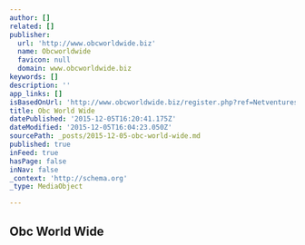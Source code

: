 ```yaml
---
author: []
related: []
publisher:
  url: 'http://www.obcworldwide.biz'
  name: Obcworldwide
  favicon: null
  domain: www.obcworldwide.biz
keywords: []
description: ''
app_links: []
isBasedOnUrl: 'http://www.obcworldwide.biz/register.php?ref=Netventures'
title: Obc World Wide
datePublished: '2015-12-05T16:20:41.175Z'
dateModified: '2015-12-05T16:04:23.050Z'
sourcePath: _posts/2015-12-05-obc-world-wide.md
published: true
inFeed: true
hasPage: false
inNav: false
_context: 'http://schema.org'
_type: MediaObject

---
```

<article style=""><h1>Obc World Wide</h1><p></p></article>